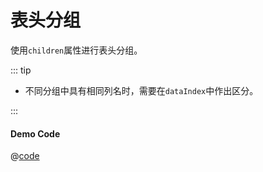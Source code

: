 # 表头分组

使用`children`属性进行表头分组。

::: tip

- 不同分组中具有相同列名时，需要在`dataIndex`中作出区分。

:::

<HeaderGroupedDemo />

#### Demo Code

@[code](../demo-components/HeaderGroupedDemo.vue)
